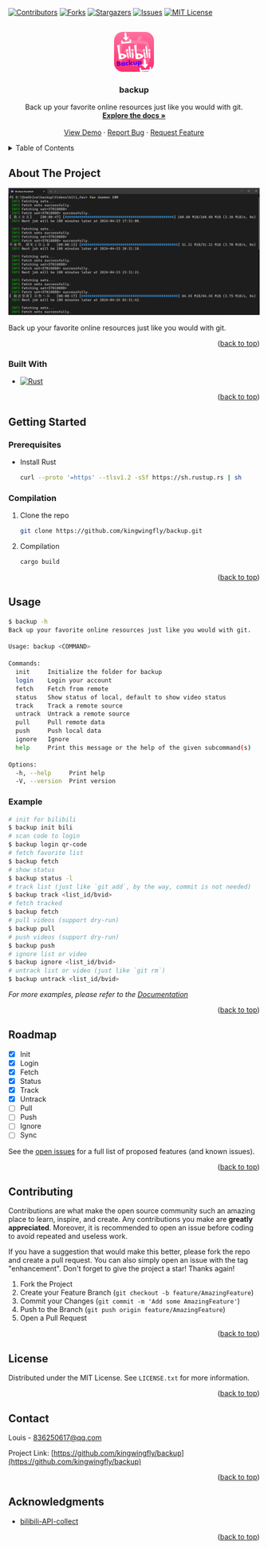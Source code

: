 <a name="readme-top"></a>



<!-- PROJECT SHIELDS -->
[![Contributors][contributors-shield]][contributors-url]
[![Forks][forks-shield]][forks-url]
[![Stargazers][stars-shield]][stars-url]
[![Issues][issues-shield]][issues-url]
[![MIT License][license-shield]][license-url]


<!-- PROJECT LOGO -->
<br />
<div align="center">
  <a href="https://github.com/kingwingfly/repo_name">
    <img src="images/logo.png" alt="Logo" width="80" height="80">
  </a>

<h3 align="center">backup</h3>

  <p align="center">
    Back up your favorite online resources just like you would with git.
    <br />
    <a href="https://github.com/kingwingfly/repo_name"><strong>Explore the docs »</strong></a>
    <br />
    <br />
    <a href="https://github.com/kingwingfly/repo_name">View Demo</a>
    ·
    <a href="https://github.com/kingwingfly/repo_name/issues">Report Bug</a>
    ·
    <a href="https://github.com/kingwingfly/repo_name/issues">Request Feature</a>
  </p>
</div>



<!-- TABLE OF CONTENTS -->
<details>
  <summary>Table of Contents</summary>
  <ol>
    <li>
      <a href="#about-the-project">About The Project</a>
      <ul>
        <li><a href="#built-with">Built With</a></li>
      </ul>
    </li>
    <li>
      <a href="#getting-started">Getting Started</a>
      <ul>
        <li><a href="#prerequisites">Prerequisites</a></li>
        <li><a href="#installation">Installation</a></li>
      </ul>
    </li>
    <li><a href="#usage">Usage</a></li>
    <li><a href="#roadmap">Roadmap</a></li>
    <li><a href="#contributing">Contributing</a></li>
    <li><a href="#license">License</a></li>
    <li><a href="#contact">Contact</a></li>
    <li><a href="#acknowledgments">Acknowledgments</a></li>
  </ol>
</details>



<!-- ABOUT THE PROJECT -->
## About The Project

[![Product Name Screen Shot][product-screenshot]](https://example.com)

Back up your favorite online resources just like you would with git.

<p align="right">(<a href="#readme-top">back to top</a>)</p>



### Built With

* [![Rust][Rust]][Rust-url]

<p align="right">(<a href="#readme-top">back to top</a>)</p>



<!-- GETTING STARTED -->
## Getting Started

### Prerequisites

* Install Rust
  ```sh
  curl --proto '=https' --tlsv1.2 -sSf https://sh.rustup.rs | sh
  ```

### Compilation

1. Clone the repo
   ```sh
   git clone https://github.com/kingwingfly/backup.git
   ```
2. Compilation
   ```sh
   cargo build
   ```

<p align="right">(<a href="#readme-top">back to top</a>)</p>



<!-- USAGE EXAMPLES -->
## Usage

```sh
$ backup -h
Back up your favorite online resources just like you would with git.

Usage: backup <COMMAND>

Commands:
  init     Initialize the folder for backup
  login    Login your account
  fetch    Fetch from remote
  status   Show status of local, default to show video status
  track    Track a remote source
  untrack  Untrack a remote source
  pull     Pull remote data
  push     Push local data
  ignore   Ignore
  help     Print this message or the help of the given subcommand(s)

Options:
  -h, --help     Print help
  -V, --version  Print version
```

### Example
```sh
# init for bilibili
$ backup init bili
# scan code to login
$ backup login qr-code
# fetch favorite list
$ backup fetch
# show status
$ backup status -l
# track list (just like `git add`, by the way, commit is not needed)
$ backup track <list_id/bvid>
# fetch tracked
$ backup fetch
# pull videos (support dry-run)
$ backup pull
# push videos (support dry-run)
$ backup push
# ignore list or video
$ backup ignore <list_id/bvid>
# untrack list or video (just like `git rm`)
$ backup untrack <list_id/bvid>
```


_For more examples, please refer to the [Documentation](https://example.com)_

<p align="right">(<a href="#readme-top">back to top</a>)</p>



<!-- ROADMAP -->
## Roadmap

- [x] Init
- [x] Login
- [x] Fetch
- [x] Status
- [x] Track
- [x] Untrack
- [ ] Pull
- [ ] Push
- [ ] Ignore
- [ ] Sync

See the [open issues](https://github.com/kingwingfly/backup/issues) for a full list of proposed features (and known issues).

<p align="right">(<a href="#readme-top">back to top</a>)</p>



<!-- CONTRIBUTING -->
## Contributing

Contributions are what make the open source community such an amazing place to learn, inspire, and create. Any contributions you make are **greatly appreciated**. Moreover, it is recommended to open an issue before coding to avoid repeated and useless work.

If you have a suggestion that would make this better, please fork the repo and create a pull request. You can also simply open an issue with the tag "enhancement".
Don't forget to give the project a star! Thanks again!

1. Fork the Project
2. Create your Feature Branch (`git checkout -b feature/AmazingFeature`)
3. Commit your Changes (`git commit -m 'Add some AmazingFeature'`)
4. Push to the Branch (`git push origin feature/AmazingFeature`)
5. Open a Pull Request

<p align="right">(<a href="#readme-top">back to top</a>)</p>



<!-- LICENSE -->
## License

Distributed under the MIT License. See `LICENSE.txt` for more information.

<p align="right">(<a href="#readme-top">back to top</a>)</p>



<!-- CONTACT -->
## Contact

Louis - 836250617@qq.com

Project Link: [https://github.com/kingwingfly/backup](https://github.com/kingwingfly/backup)

<p align="right">(<a href="#readme-top">back to top</a>)</p>



<!-- ACKNOWLEDGMENTS -->
## Acknowledgments

* [bilibili-API-collect](https://github.com/SocialSisterYi/bilibili-API-collect)

<p align="right">(<a href="#readme-top">back to top</a>)</p>



<!-- MARKDOWN LINKS & IMAGES -->
<!-- https://www.markdownguide.org/basic-syntax/#reference-style-links -->
[contributors-shield]: https://img.shields.io/github/contributors/kingwingfly/backup.svg?style=for-the-badge
[contributors-url]: https://github.com/kingwingfly/backup/graphs/contributors
[forks-shield]: https://img.shields.io/github/forks/kingwingfly/backup.svg?style=for-the-badge
[forks-url]: https://github.com/kingwingfly/backup/network/members
[stars-shield]: https://img.shields.io/github/stars/kingwingfly/backup.svg?style=for-the-badge
[stars-url]: https://github.com/kingwingfly/backup/stargazers
[issues-shield]: https://img.shields.io/github/issues/kingwingfly/backup.svg?style=for-the-badge
[issues-url]: https://github.com/kingwingfly/backup/issues
[license-shield]: https://img.shields.io/github/license/kingwingfly/backup.svg?style=for-the-badge
[license-url]: https://github.com/kingwingfly/backup/blob/master/LICENSE.txt
[product-screenshot]: images/screenshot.png
[Rust]: https://img.shields.io/badge/Rust-000000?style=for-the-badge&logo=Rust&logoColor=orange
[Rust-url]: https://www.rust-lang.org
